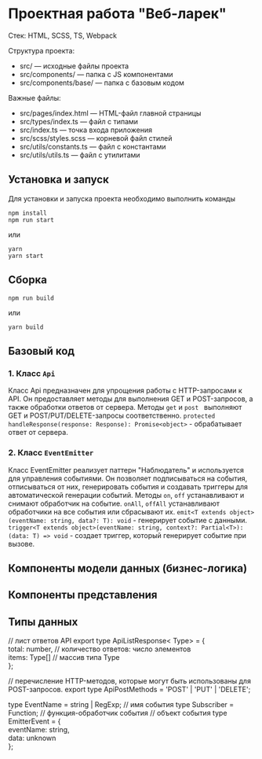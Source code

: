 # Проектная работа "Веб-ларек"

Стек: HTML, SCSS, TS, Webpack

Структура проекта:
- src/ — исходные файлы проекта
- src/components/ — папка с JS компонентами
- src/components/base/ — папка с базовым кодом

Важные файлы:
- src/pages/index.html — HTML-файл главной страницы
- src/types/index.ts — файл с типами
- src/index.ts — точка входа приложения
- src/scss/styles.scss — корневой файл стилей
- src/utils/constants.ts — файл с константами
- src/utils/utils.ts — файл с утилитами

## Установка и запуск
Для установки и запуска проекта необходимо выполнить команды

```
npm install
npm run start
```

или

```
yarn
yarn start
```
## Сборка

```
npm run build
```

или

```
yarn build
```
## Базовый код
### 1. Класс ```Api```
Класс Api предназначен для упрощения работы с HTTP-запросами к API. Он предоставляет методы для выполнения GET и POST-запросов, а также обработки ответов от сервера.
Методы ```get``` и ```post ``` выполняют GET и POST/PUT/DELETE-запросы соответственно.
```protected handleResponse(response: Response): Promise<object>``` - обрабатывает ответ от сервера.

### 2. Класс ```EventEmitter```
Класс EventEmitter реализует паттерн "Наблюдатель" и используется для управления событиями. Он позволяет подписываться на события, отписываться от них, генерировать события и создавать триггеры для автоматической генерации событий.
Методы ```on```, ```off``` устанавливают и снимают обработчик на событие. ```onAll```, ```offAll``` устанавливают обработчики на все события или сбрасывают их.
```emit<T extends object>(eventName: string, data?: T): void``` - генерирует событие с данными.
```trigger<T extends object>(eventName: string, context?: Partial<T>): (data: T) => void``` - создает триггер, который генерирует событие при вызове.


## Компоненты модели данных (бизнес-логика)
## Компоненты представления
## Типы данных
// лист ответов API
export type ApiListResponse< Type> = {\
    total: number, // количество ответов: число элементов \
    items: Type[] // массив типа Type\
};

// перечисление HTTP-методов, которые могут быть использованы для POST-запросов.
export type ApiPostMethods = 'POST' | 'PUT' | 'DELETE';

type EventName = string | RegExp; // имя события
type Subscriber = Function; // функция-обработчик события
// объект события
type EmitterEvent = { \
    eventName: string,\
    data: unknown\
};